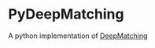 # PyDeepMatching
A python implementation of [DeepMatching](https://lear.inrialpes.fr/src/deepmatching/)
